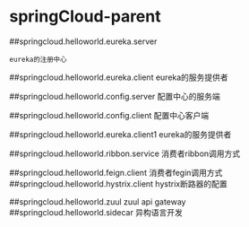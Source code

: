 # springCloud-parent

##springcloud.helloworld.eureka.server

    eureka的注册中心  

##springcloud.helloworld.eureka.client
    eureka的服务提供者
    
##springcloud.helloworld.config.server
    配置中心的服务端
    
##springcloud.helloworld.config.client
    配置中心客户端
    
##springcloud.helloworld.eureka.client1
    eureka的服务提供者
    
##springcloud.helloworld.ribbon.service
    消费者ribbon调用方式
    
##springcloud.helloworld.feign.client
    消费者fegin调用方式
##springcloud.helloworld.hystrix.client
    hystrix断路器的配置

##springcloud.helloworld.zuul
    zuul api gateway
##springcloud.helloworld.sidecar
    异构语言开发